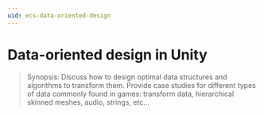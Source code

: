 ```yaml
---
uid: ecs-data-oriented-design
---
```

# Data-oriented design in Unity

> Synopsis: Discuss how to design optimal data structures and algorithms to transform them. Provide case studies for different types of data commonly found in games: transform data, hierarchical skinned meshes, audio, strings, etc...


